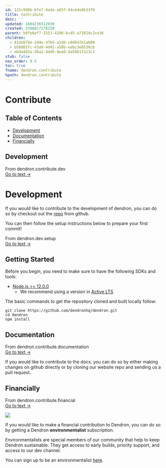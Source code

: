 ```yaml
---
id: 125c990b-6fe7-4ada-a65f-44cbde8b33f0
title: Contribute
desc: ''
updated: 1604236512030
created: 1596817278150
parent: b0fe6ef7-1553-4280-bc45-a71824c2ce36
children:
  - 81da87be-2d4e-47b5-a1d6-c0d647e1ab00
  - b58801fc-43a9-4d42-a58b-eabc3e8538cb
  - abda4d2a-d8a2-4dd6-8ea0-4a5661fa13c1
stub: false
nav_order: 9.5
toc: true
fname: dendron.contribute
hpath: dendron.contribute
---
```

# Contribute

## Table of Contents

- [Development](#development)
- [Documentation](#documentation)
- [Financially](#financially)

## Development



<div class="portal-container">
<div class="portal-head">
<div class="portal-backlink" >
<div class="portal-title">From <span class="portal-text-title">dendron.contribute.dev</span></div>
<a href="81da87be-2d4e-47b5-a1d6-c0d647e1ab00.html" class="portal-arrow">Go to text <span class="right-arrow">→</span></a>
</div>
</div>
<div id="portal-parent-anchor" class="portal-parent" markdown="1">
<div class="portal-parent-fader-top"></div>
<div class="portal-parent-fader-bottom"></div>        
  
# Development

If you would like to contribute to the development of dendron, you can do so by checkout out the [repo](https://github.com/dendronhq/dendron) from github.

You can then follow the setup instructions below to prepare your first commit!

<div class="portal-container">
<div class="portal-head">
<div class="portal-backlink" >
<div class="portal-title">From <span class="portal-text-title">dendron.dev.setup</span></div>
<a href="64f0e2d5-2c83-43df-9144-40f2c68935aa.html" class="portal-arrow">Go to text <span class="right-arrow">→</span></a>
</div>
</div>
<div id="portal-parent-anchor" class="portal-parent" markdown="1">
<div class="portal-parent-fader-top"></div>
<div class="portal-parent-fader-bottom"></div>        
  
## Getting Started

Before you begin, you need to make sure to have the following SDKs and tools:

- [Node.js >= 12.0.0](https://nodejs.org/download/release/latest-v10.x/)
  - We recommend using a version in [Active LTS](https://nodejs.org/en/about/releases/)

The basic commands to get the repository cloned and built locally follow:

```console
git clone https://github.com/dendronhq/dendron.git
cd dendron
npm install
```

</div>    
</div>



</div>    
</div>


## Documentation



<div class="portal-container">
<div class="portal-head">
<div class="portal-backlink" >
<div class="portal-title">From <span class="portal-text-title">dendron.contribute.documentation</span></div>
<a href="b58801fc-43a9-4d42-a58b-eabc3e8538cb.html" class="portal-arrow">Go to text <span class="right-arrow">→</span></a>
</div>
</div>
<div id="portal-parent-anchor" class="portal-parent" markdown="1">
<div class="portal-parent-fader-top"></div>
<div class="portal-parent-fader-bottom"></div>        
  

If you would like to contribute to the docs, you can do so by either making changes on github directly or by cloning our website repo and sending us a pull request.



</div>    
</div>


## Financially



<div class="portal-container">
<div class="portal-head">
<div class="portal-backlink" >
<div class="portal-title">From <span class="portal-text-title">dendron.contribute.financial</span></div>
<a href="abda4d2a-d8a2-4dd6-8ea0-4a5661fa13c1.html" class="portal-arrow">Go to text <span class="right-arrow">→</span></a>
</div>
</div>
<div id="portal-parent-anchor" class="portal-parent" markdown="1">
<div class="portal-parent-fader-top"></div>
<div class="portal-parent-fader-bottom"></div>        
  

![](https://foundation-prod-assetspublic53c57cce-8cpvgjldwysl.s3-us-west-2.amazonaws.com/assets/images/grow-covid-2.png)

If you would like to make a financial contribution to Dendron, you can do so by getting a Dendron **environmentalist** subscription.

Environmentalists are special members of our community that help to keep Dendron sustainable. They get access to early builds, priority support, and access to our dev channel.

You can sign up to be an environmentalist [here](https://accounts.dendron.so/account/subscribe).



</div>    
</div>

